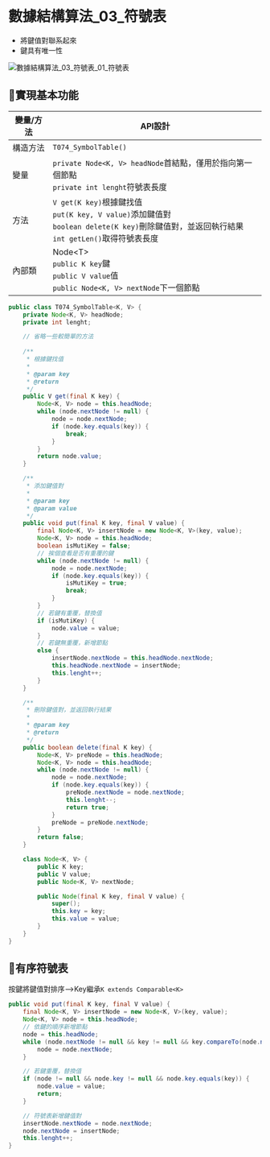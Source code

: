 # 數據結構算法_03_符號表
- 將鍵值對聯系起來
- 鍵具有唯一性

![數據結構算法_03_符號表_01_符號表](https://github.com/MickeyHuang233/CodingStudyNote/blob/main/02_Java/05_JavaSE%E5%8A%A0%E5%BC%B7/%F0%9F%A7%A0%E6%95%B8%E6%93%9A%E7%B5%90%E6%A7%8B%E7%AE%97%E6%B3%95/images/%E6%95%B8%E6%93%9A%E7%B5%90%E6%A7%8B%E7%AE%97%E6%B3%95_03_%E7%AC%A6%E8%99%9F%E8%A1%A8_01_%E7%AC%A6%E8%99%9F%E8%A1%A8.png?raw=true)

## 🧠實現基本功能
| 變量/方法 | API設計                                                                                                                                             |
| --------- | --------------------------------------------------------------------------------------------------------------------------------------------------- |
| 構造方法  | `T074_SymbolTable()`                                                                                                                                |
| 變量      | `private Node<K, V> headNode`首結點，僅用於指向第一個節點</br>`private int lenght`符號表長度                                                        |
| 方法      | `V get(K key)`根據鍵找值</br>`put(K key, V value)`添加鍵值對</br>`boolean delete(K key)`刪除鍵值對，並返回執行結果</br>`int getLen()`取得符號表長度 |
| 內部類    | Node\<T\></br>  `public K key`鍵</br>`public V value`值</br>`public Node<K, V> nextNode`下一個節點                                                  |

```java
public class T074_SymbolTable<K, V> {
    private Node<K, V> headNode;
    private int lenght;

	// 省略一些較簡單的方法
	
    /**
     * 根據鍵找值
     *
     * @param key
     * @return
     */
    public V get(final K key) {
        Node<K, V> node = this.headNode;
        while (node.nextNode != null) {
            node = node.nextNode;
            if (node.key.equals(key)) {
                break;
            }
        }
        return node.value;
    }

    /**
     * 添加鍵值對
     *
     * @param key
     * @param value
     */
    public void put(final K key, final V value) {
        final Node<K, V> insertNode = new Node<K, V>(key, value);
        Node<K, V> node = this.headNode;
        boolean isMutiKey = false;
        // 挨個查看是否有重覆的鍵
        while (node.nextNode != null) {
            node = node.nextNode;
            if (node.key.equals(key)) {
                isMutiKey = true;
                break;
            }
        }
        // 若鍵有重覆，替換值
        if (isMutiKey) {
            node.value = value;
        }
        // 若鍵無重覆，新增節點
        else {
            insertNode.nextNode = this.headNode.nextNode;
            this.headNode.nextNode = insertNode;
            this.lenght++;
        }
    }

    /**
     * 刪除鍵值對，並返回執行結果
     *
     * @param key
     * @return
     */
    public boolean delete(final K key) {
        Node<K, V> preNode = this.headNode;
        Node<K, V> node = this.headNode;
        while (node.nextNode != null) {
            node = node.nextNode;
            if (node.key.equals(key)) {
                preNode.nextNode = node.nextNode;
                this.lenght--;
                return true;
            }
            preNode = preNode.nextNode;
        }
        return false;
    }

    class Node<K, V> {
        public K key;
        public V value;
        public Node<K, V> nextNode;

        public Node(final K key, final V value) {
            super();
            this.key = key;
            this.value = value;
        }
    }
}
```

## 🧠有序符號表
按鍵將鍵值對排序-->Key繼承`K extends Comparable<K>`

```java
public void put(final K key, final V value) {
	final Node<K, V> insertNode = new Node<K, V>(key, value);
	Node<K, V> node = this.headNode;
	// 依鍵的順序新增節點
	node = this.headNode;
	while (node.nextNode != null && key != null && key.compareTo(node.nextNode.key) > 0) {
		node = node.nextNode;
	}

	// 若鍵重覆，替換值
	if (node != null && node.key != null && node.key.equals(key)) {
		node.value = value;
		return;
	}

	// 符號表新增鍵值對
	insertNode.nextNode = node.nextNode;
	node.nextNode = insertNode;
	this.lenght++;
}
```
